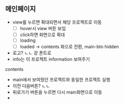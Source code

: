 ## 메인페이지

- view를 누르면 확대되면서 해당 프로젝트로 이동
  - [ ] hover시 view 버튼 보임
  - [ ] click하면 화면으로 확대
  - [ ] loading
  - [ ] loaded -> contents 화으로 전환, main-btn hidden
- 로고? ㄴㄴ 걍 폰트로
- info는 이 프로젝트 information 보여주기

contents

- main에서 보여줬던 프로젝트와 동일한 프로젝트 실행
- 이전 다음버튼? ㄴㄴ
- 뒤로가기 버튼을 누르면 다시 main화면으로 이동
-
